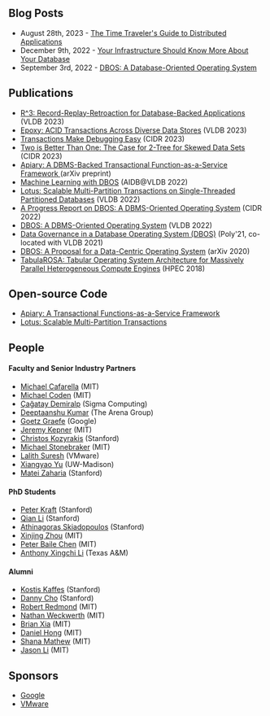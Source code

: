 <head>
	 <link rel="shortcut icon" type="image/x-icon" href="images/dbos.ico">
</head>

## Blog Posts
- August 28th, 2023 - [The Time Traveler's Guide to Distributed Applications](https://qianli.dev/blog/timetravel)
- December 9th, 2022 - [Your Infrastructure Should Know More About Your Database](blog/mismatch-blog.html)
- September 3rd, 2022 - [DBOS: A Database-Oriented Operating System](blog/intro-blog.html)

## Publications
- [R^3: Record-Replay-Retroaction for Database-Backed Applications](https://www.vldb.org/pvldb/vol16/p3085-li.pdf) (VLDB 2023)
- [Epoxy: ACID Transactions Across Diverse Data Stores](https://www.vldb.org/pvldb/vol16/p2742-kraft.pdf) (VLDB 2023)
- [Transactions Make Debugging Easy](https://www.cidrdb.org/cidr2023/papers/p26-li.pdf) (CIDR 2023)
- [Two is Better Than One: The Case for 2-Tree for Skewed Data Sets](https://www.cidrdb.org/cidr2023/papers/p57-zhou.pdf) (CIDR 2023)
- [Apiary: A DBMS-Backed Transactional Function-as-a-Service Framework
](https://arxiv.org/abs/2208.13068) (arXiv preprint)
- [Machine Learning with DBOS](http://arxiv.org/abs/2208.05101) (AIDB@VLDB 2022)
- [Lotus: Scalable Multi-Partition Transactions on Single-Threaded
Partitioned Databases](https://www.vldb.org/pvldb/vol15/p2939-zhou.pdf) (VLDB 2022)
- [A Progress Report on DBOS: A DBMS-Oriented Operating System](http://cidrdb.org/cidr2022/papers/p26-li.pdf) (CIDR 2022)
- [DBOS: A DBMS-Oriented Operating System](https://vldb.org/pvldb/vol15/p21-skiadopoulos.pdf) (VLDB 2022)
- [Data Governance in a Database Operating System (DBOS)](https://link.springer.com/chapter/10.1007/978-3-030-93663-1_4) (Poly'21, co-located with VLDB 2021)
- [DBOS: A Proposal for a Data-Centric Operating System](https://arxiv.org/abs/2007.11112) (arXiv 2020)
- [TabulaROSA: Tabular Operating System Architecture for Massively Parallel Heterogeneous Compute Engines](https://ieeexplore.ieee.org/document/8547577) (HPEC 2018)

## Open-source Code
- [Apiary: A Transactional Functions-as-a-Service Framework](https://github.com/DBOS-project/apiary)
- [Lotus: Scalable Multi-Partition Transactions](https://github.com/DBOS-project/lotus)

## People

#### Faculty and Senior Industry Partners
- [Michael Cafarella](https://www.csail.mit.edu/person/michael-cafarella) (MIT)
- [Michael Coden](https://www.linkedin.com/in/michael-coden-cyber/) (MIT)
- [Çağatay Demiralp](http://hci.stanford.edu/~cagatay/) (Sigma Computing)
- [Deeptaanshu Kumar](https://www.deeptaanshu.com) (The Arena Group)
- [Goetz Graefe](https://research.google/people/105119/) (Google)
- [Jeremy Kepner](http://www.mit.edu/~kepner/) (MIT)
- [Christos Kozyrakis](https://web.stanford.edu/~kozyraki/) (Stanford)
- [Michael Stonebraker](https://www.csail.mit.edu/person/michael-stonebraker) (MIT)
- [Lalith Suresh](https://research.vmware.com/researchers/lalith-suresh) (VMware)
- [Xiangyao Yu](http://pages.cs.wisc.edu/~yxy/) (UW-Madison)
- [Matei Zaharia](https://cs.stanford.edu/~matei/) (Stanford)

#### PhD Students
- [Peter Kraft](https://petereliaskraft.net/) (Stanford)
- [Qian Li](https://cs.stanford.edu/people/qianli/) (Stanford)
- [Athinagoras Skiadopoulos](?) (Stanford)
- [Xinjing Zhou](https://zxjcarrot.github.io/) (MIT)
- [Peter Baile Chen](https://peterbaile.github.io/) (MIT)
- [Anthony Xingchi Li](https://xingchi.li) (Texas A&M)

#### Alumni
- [Kostis Kaffes](http://stanford.edu/~kkaffes/) (Stanford)
- [Danny Cho](?) (Stanford)
- [Robert Redmond](?) (MIT)
- [Nathan Weckwerth](?) (MIT)
- [Brian Xia](?) (MIT)
- [Daniel Hong](?) (MIT)
- [Shana Mathew](?) (MIT)
- [Jason Li](?) (MIT)

## Sponsors
- [Google](https://research.google/)
- [VMware](https://www.vmware.com/)
